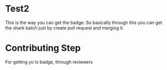 # Test2
This is the way you can get the badge.
So basically through this you can get the shark batch just by create pull request and merging it.

# Contributing Step
For getting yo lo badge, through reviewers

